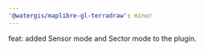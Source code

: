 ```yaml
---
'@watergis/maplibre-gl-terradraw': minor
---
```


feat: added Sensor mode and Sector mode to the plugin.
